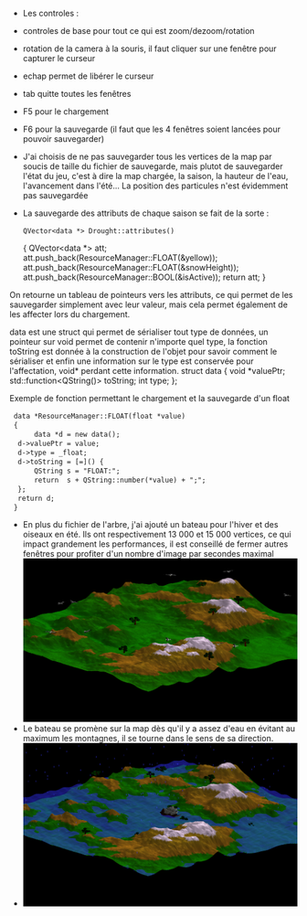- Les controles :
 - controles de base pour tout ce qui est zoom/dezoom/rotation
 - rotation de la camera à la souris, il faut cliquer sur une fenêtre pour capturer le curseur
 - echap permet de libérer le curseur
 - tab quitte toutes les fenêtres
 - F5 pour le chargement
 - F6 pour la sauvegarde (il faut que les 4 fenêtres soient lancées pour pouvoir sauvegarder)

- J'ai choisis de ne pas sauvegarder tous les vertices de la map par soucis de taille du fichier de sauvegarde, mais plutot de sauvegarder l'état du jeu, c'est à dire la map chargée, la saison, la hauteur de l'eau, l'avancement dans l'été... La position des particules n'est évidemment pas sauvegardée

- La sauvegarde des attributs de chaque saison se fait de la sorte :

	  QVector<data *> Drought::attributes()
	{
	    QVector<data *> att;
	    att.push_back(ResourceManager::FLOAT(&yellow));
	    att.push_back(ResourceManager::FLOAT(&snowHeight));
	    att.push_back(ResourceManager::BOOL(&isActive));
	    return att;
	}

On retourne un tableau de pointeurs vers les attributs, ce qui permet de les sauvegarder simplement avec leur valeur, mais cela permet également de les affecter lors du chargement.

data est une struct qui permet de sérialiser tout type de données, un pointeur sur void permet de contenir n'importe quel type, la fonction toString est donnée à la construction de l'objet pour savoir comment le sérialiser et enfin une information sur le type est conservée pour l'affectation, void* perdant cette information.
     struct data {
     	    void *valuePtr;
	    std::function<QString()> toString;
	    int type;
     };


Exemple de fonction permettant le chargement et la sauvegarde d'un float

     data *ResourceManager::FLOAT(float *value)
     {
          data *d = new data();
	  d->valuePtr = value;
	  d->type = _float;
	  d->toString = [=]() {
	  	  QString s = "FLOAT:";
	  	  return  s + QString::number(*value) + ";";
	  };
	  return d;
     }


- En plus du fichier de l'arbre, j'ai ajouté un bateau pour l'hiver et des oiseaux en été. Ils ont respectivement 13 000 et 15 000 vertices, ce qui impact grandement les performances, il est conseillé de fermer autres fenêtres pour profiter d'un nombre d'image par secondes maximal
![alt tag](./birds.png)
- Le bateau se promène sur la map dès qu'il y a assez d'eau en évitant au maximum les montagnes, il se tourne dans le sens de sa direction.
- ![alt tag](./boat.png)
